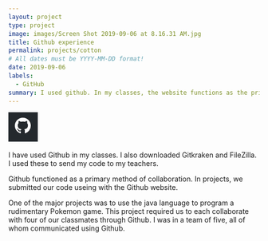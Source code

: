 ```yaml
---
layout: project
type: project
image: images/Screen Shot 2019-09-06 at 8.16.31 AM.jpg
title: Github experience
permalink: projects/cotton
# All dates must be YYYY-MM-DD format!
date: 2019-09-06
labels:
  - GitHub
summary: I used github. In my classes, the website functions as the primary method of collaboration..
---
```


<img class="ui tiny left circular floated image" src="../images/Screen Shot 2019-09-06 at 8.16.31 AM.jpg">

I have used Github in my classes. I also downloaded Gitkraken and FileZilla. I used these to send my code to my teachers.

Github functioned as a primary method of collaboration. In projects, we submitted our code useing with the Github website.

One of the major projects was to use the java language to program a rudimentary Pokemon game. This project required us to each collaborate with four of our classmates through Github. I was in a team of five, all of whom communicated using Github.



